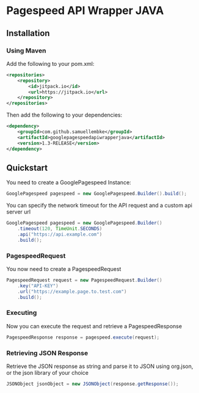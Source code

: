 # Pagespeed API Wrapper JAVA

## Installation

### Using Maven

Add the following to your pom.xml:
```xml
<repositories>
    <repository>
        <id>jitpack.io</id>
        <url>https://jitpack.io</url>
    </repository>
</repositories>
```
Then add the following to your dependencies:
```xml
<dependency>
    <groupId>com.github.samuellembke</groupId>
    <artifactId>googlepagespeedapiwrapperjava</artifactId>
    <version>1.3-RELEASE</version>
</dependency>
```

## Quickstart
You need to create a GooglePagespeed Instance:
```java
GooglePagespeed pagespeed = new GooglePagespeed.Builder().build();

```
You can specify the network timeout for the API request and a custom api server url
```java
GooglePagespeed pagespeed = new GooglePagespeed.Builder()
    .timeout(120, TimeUnit.SECONDS)
    .api("https://api.example.com")
    .build();
```

### PagespeedRequest
You now need to create a PagespeedRequest
```java
PagespeedRequest request = new PagespeedRequest.Builder()
    .key("API-KEY")
    .url("https://example.page.to.test.com")
    .build();
```
### Executing
Now you can execute the request and retrieve a PagespeedResponse
```java
PagespeedResponse response = pagespeed.execute(request);
```

### Retrieving JSON Response
Retrieve the JSON response as string and parse it to JSON using org.json, or the json library of your choice
```java
JSONObject jsonObject = new JSONObject(response.getResponse());
```